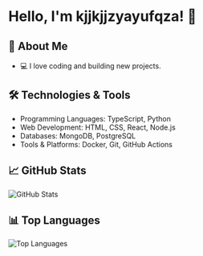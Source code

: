 
# Hello, I'm kjjkjjzyayufqza! 👋
## 🚀 About Me

- 💻 I love coding and building new projects.

## 🛠️ Technologies & Tools

- Programming Languages: TypeScript, Python
- Web Development: HTML, CSS, React, Node.js
- Databases: MongoDB, PostgreSQL
- Tools & Platforms: Docker, Git, GitHub Actions

## 📈 GitHub Stats

![GitHub Stats](https://github-readme-stats.vercel.app/api?username=kjjkjjzyayufqza&show_icons=true&theme=radical)

## 📊 Top Languages

![Top Languages](https://github-readme-stats.vercel.app/api/top-langs/?username=kjjkjjzyayufqza&layout=compact&theme=radical)
